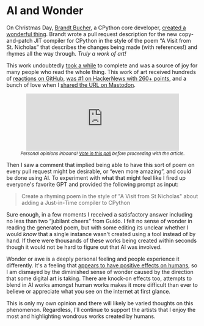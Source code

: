 # AI and Wonder

<div class="row">
<div class="col-6">
<p>On Christmas Day, <a href="https://github.com/brandtbucher">Brandt Bucher</a>, a CPython core developer, <a href="https://github.com/python/cpython/pull/113465">created a wonderful thing</a>.
Brandt wrote a pull request description for the new copy-and-patch JIT compiler for CPython in the style of
the poem “A Visit from St. Nicholas” that describes the changes being made (with references!) and rhymes all the way through. <nobr><em>Truly a work of art!</em></nobr></p>

<p>This work undoubtedly <a href="https://fosstodon.org/@gpshead@infosec.exchange/111650195217798864">took a while</a> to complete
and was a source of joy for many people who read the whole thing. This work of art
received hundreds of <a href="https://github.com/python/cpython/pull/113465">reactions on GitHub</a>, <a href="https://news.ycombinator.com/item?id=38769874">was #1 on HackerNews with 260+ points</a>,
and a bunch of love when I <a href="https://fosstodon.org/@sethmlarson/111647808446538263">shared the URL on Mastodon</a>.</p>
</div>
<div class="col-6">
<div>
<center>
<iframe src="https://fosstodon.org/@sethmlarson/111653038937636333/embed" class="mastodon-embed" style="max-width: 100%; border: 0" width="400" allowfullscreen="allowfullscreen"></iframe><script src="https://fosstodon.org/embed.js" async="async"></script>
<br><small><i>Personal opinions inbound! <a href="https://fosstodon.org/@sethmlarson/111653038937636333">Vote in this poll</a> before proceeding with the article.</i></small>
</center>
</div>
</div>
</div>

Then I saw a comment that implied being able to have this sort of poem on every pull request
might be desirable, or “even more amazing”, and could be done using AI. To experiment with what that might feel like I fired up
everyone's favorite GPT and provided the following prompt as input:

> Create a rhyming poem in the style of "A Visit from St Nicholas" about adding a Just-in-Time compiler to CPython

Sure enough, in a few moments I received a satisfactory answer including no less than two “jubilant cheers” from Guido.
I felt no sense of wonder in reading the generated poem, but with some editing its unclear whether I would *know*
that a single instance wasn't created using a tool instead of by hand.
If there were thousands of these works being created within seconds though it would not be hard to figure out that AI was involved.

Wonder or awe is a deeply personal feeling and people experience it differently. It's a feeling that [appears to have positive effects on humans](https://ggsc.berkeley.edu/images/uploads/GGSC-JTF_White_Paper-Awe_FINAL.pdf),
so I am dismayed by the diminished sense of wonder caused by the direction that some digital art is taking.
There are knock-on effects too, attempts to blend in AI works amongst human works makes it more difficult than ever to believe or appreciate what you see on the internet at first glance.

This is only my own opinion and there will likely be varied thoughts on this phenomenon. Regardless, I'll continue to support the artists that I enjoy the most and highlighting wondrous works created by humans.
